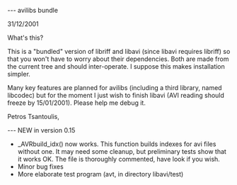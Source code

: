 

--- avilibs bundle


31/12/2001

What's this?

This is a "bundled" version of libriff and libavi (since libavi
requires libriff) so that you won't have to worry about their
dependencies. Both are made from the current tree and should
inter-operate. I suppose this makes installation simpler.

Many key features are planned for avilibs (including a third
library, named libcodec) but for the moment I just wish to finish
libavi (AVI reading should freeze by 15/01/2001). Please help
me debug it.

Petros Tsantoulis, <ptsant at otenet.gr>



--- NEW in version 0.15

- _AVRbuild_idx() now works. This function builds indexes for avi files
  without one. It may need some cleanup, but preliminary tests show 
  that it works OK. The file is thoroughly commented, have look if
  you wish.
- Minor bug fixes
- More elaborate test program (avt, in directory libavi/test)
